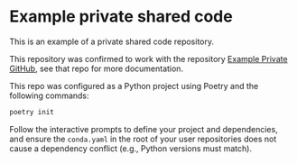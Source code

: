 # Example private shared code

This is an example of a private shared code repository.

This repository was confirmed to work with the repository [Example Private GitHub](https://github.com/kylie-bee/example-private-github), see that repo for more documentation.

This repo was configured as a Python project using Poetry and the following commands:

```bash
poetry init
```

Follow the interactive prompts to define your project and dependencies, and ensure the `conda.yaml` in the root of your user repositories does not cause a dependency conflict (e.g., Python versions must match).